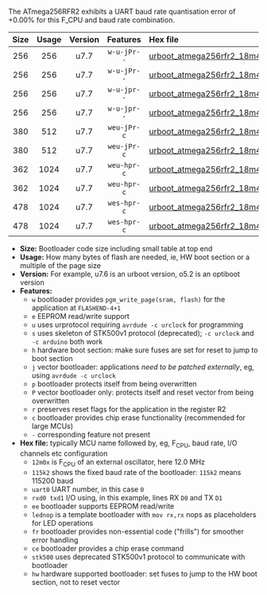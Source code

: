 The ATmega256RFR2 exhibits a UART baud rate quantisation error of +0.00% for this F_CPU and baud rate combination.

|Size|Usage|Version|Features|Hex file|
|:-:|:-:|:-:|:-:|:--|
|256|256|u7.7|`w-u-jPr--`|[urboot_atmega256rfr2_18m432x_+460k8_uart0_rxe0_txe1_lednop.hex](https://raw.githubusercontent.com/stefanrueger/urboot.hex/main/mcus/atmega256rfr2/external_oscillator/fcpu_18m432x/br_+460k8/urboot_atmega256rfr2_18m432x_+460k8_uart0_rxe0_txe1_lednop.hex)|
|256|256|u7.7|`w-u-jPr--`|[urboot_atmega256rfr2_18m432x_+460k8_uart1_rxd2_txd3_lednop.hex](https://raw.githubusercontent.com/stefanrueger/urboot.hex/main/mcus/atmega256rfr2/external_oscillator/fcpu_18m432x/br_+460k8/urboot_atmega256rfr2_18m432x_+460k8_uart1_rxd2_txd3_lednop.hex)|
|256|256|u7.7|`w-u-jpr--`|[urboot_atmega256rfr2_18m432x_+460k8_uart0_rxe0_txe1_lednop_fr.hex](https://raw.githubusercontent.com/stefanrueger/urboot.hex/main/mcus/atmega256rfr2/external_oscillator/fcpu_18m432x/br_+460k8/urboot_atmega256rfr2_18m432x_+460k8_uart0_rxe0_txe1_lednop_fr.hex)|
|256|256|u7.7|`w-u-jpr--`|[urboot_atmega256rfr2_18m432x_+460k8_uart1_rxd2_txd3_lednop_fr.hex](https://raw.githubusercontent.com/stefanrueger/urboot.hex/main/mcus/atmega256rfr2/external_oscillator/fcpu_18m432x/br_+460k8/urboot_atmega256rfr2_18m432x_+460k8_uart1_rxd2_txd3_lednop_fr.hex)|
|380|512|u7.7|`weu-jPr-c`|[urboot_atmega256rfr2_18m432x_+460k8_uart0_rxe0_txe1_ee_lednop_fr_ce.hex](https://raw.githubusercontent.com/stefanrueger/urboot.hex/main/mcus/atmega256rfr2/external_oscillator/fcpu_18m432x/br_+460k8/urboot_atmega256rfr2_18m432x_+460k8_uart0_rxe0_txe1_ee_lednop_fr_ce.hex)|
|380|512|u7.7|`weu-jPr-c`|[urboot_atmega256rfr2_18m432x_+460k8_uart1_rxd2_txd3_ee_lednop_fr_ce.hex](https://raw.githubusercontent.com/stefanrueger/urboot.hex/main/mcus/atmega256rfr2/external_oscillator/fcpu_18m432x/br_+460k8/urboot_atmega256rfr2_18m432x_+460k8_uart1_rxd2_txd3_ee_lednop_fr_ce.hex)|
|362|1024|u7.7|`weu-hpr-c`|[urboot_atmega256rfr2_18m432x_+460k8_uart0_rxe0_txe1_ee_lednop_fr_ce_hw.hex](https://raw.githubusercontent.com/stefanrueger/urboot.hex/main/mcus/atmega256rfr2/external_oscillator/fcpu_18m432x/br_+460k8/urboot_atmega256rfr2_18m432x_+460k8_uart0_rxe0_txe1_ee_lednop_fr_ce_hw.hex)|
|362|1024|u7.7|`weu-hpr-c`|[urboot_atmega256rfr2_18m432x_+460k8_uart1_rxd2_txd3_ee_lednop_fr_ce_hw.hex](https://raw.githubusercontent.com/stefanrueger/urboot.hex/main/mcus/atmega256rfr2/external_oscillator/fcpu_18m432x/br_+460k8/urboot_atmega256rfr2_18m432x_+460k8_uart1_rxd2_txd3_ee_lednop_fr_ce_hw.hex)|
|478|1024|u7.7|`wes-hpr-c`|[urboot_atmega256rfr2_18m432x_+460k8_uart0_rxe0_txe1_ee_lednop_fr_ce_stk500_hw.hex](https://raw.githubusercontent.com/stefanrueger/urboot.hex/main/mcus/atmega256rfr2/external_oscillator/fcpu_18m432x/br_+460k8/urboot_atmega256rfr2_18m432x_+460k8_uart0_rxe0_txe1_ee_lednop_fr_ce_stk500_hw.hex)|
|478|1024|u7.7|`wes-hpr-c`|[urboot_atmega256rfr2_18m432x_+460k8_uart1_rxd2_txd3_ee_lednop_fr_ce_stk500_hw.hex](https://raw.githubusercontent.com/stefanrueger/urboot.hex/main/mcus/atmega256rfr2/external_oscillator/fcpu_18m432x/br_+460k8/urboot_atmega256rfr2_18m432x_+460k8_uart1_rxd2_txd3_ee_lednop_fr_ce_stk500_hw.hex)|

- **Size:** Bootloader code size including small table at top end
- **Usage:** How many bytes of flash are needed, ie, HW boot section or a multiple of the page size
- **Version:** For example, u7.6 is an urboot version, o5.2 is an optiboot version
- **Features:**
  + `w` bootloader provides `pgm_write_page(sram, flash)` for the application at `FLASHEND-4+1`
  + `e` EEPROM read/write support
  + `u` uses urprotocol requiring `avrdude -c urclock` for programming
  + `s` uses skeleton of STK500v1 protocol (deprecated); `-c urclock` and `-c arduino` both work
  + `h` hardware boot section: make sure fuses are set for reset to jump to boot section
  + `j` vector bootloader: applications *need to be patched externally*, eg, using `avrdude -c urclock`
  + `p` bootloader protects itself from being overwritten
  + `P` vector bootloader only: protects itself and reset vector from being overwritten
  + `r` preserves reset flags for the application in the register R2
  + `c` bootloader provides chip erase functionality (recommended for large MCUs)
  + `-` corresponding feature not present
- **Hex file:** typically MCU name followed by, eg, F<sub>CPU</sub>, baud rate, I/O channels etc configuration
  + `12m0x` is F<sub>CPU</sub> of an external oscillator, here 12.0 MHz
  + `115k2` shows the fixed baud rate of the bootloader: `115k2` means 115200 baud
  + `uart0` UART number, in this case `0`
  + `rxd0 txd1` I/O using, in this example, lines RX `D0` and TX `D1`
  + `ee` bootloader supports EEPROM read/write
  + `lednop` is a template bootloader with `mov rx,rx` nops as placeholders for LED operations
  + `fr` bootloader provides non-essential code ("frills") for smoother error handling
  + `ce` bootloader provides a chip erase command
  + `stk500` uses deprecated STK500v1 protocol to communicate with bootloader
  + `hw` hardware supported bootloader: set fuses to jump to the HW boot section, not to reset vector
